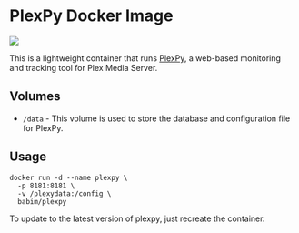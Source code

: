 
# PlexPy Docker Image

[![](https://badge.imagelayers.io/webdestroya/plexpy:latest.svg)](https://imagelayers.io/?images=webdestroya/plexpy:latest 'Get your own badge on imagelayers.io')

This is a lightweight container that runs [PlexPy](https://github.com/drzoidberg33/plexpy), a web-based monitoring and tracking tool for Plex Media Server.

## Volumes
* `/data` - This volume is used to store the database and configuration file for PlexPy.

## Usage

```
docker run -d --name plexpy \
  -p 8181:8181 \
  -v /plexydata:/config \
  babim/plexpy
```

To update to the latest version of plexpy, just recreate the container.
